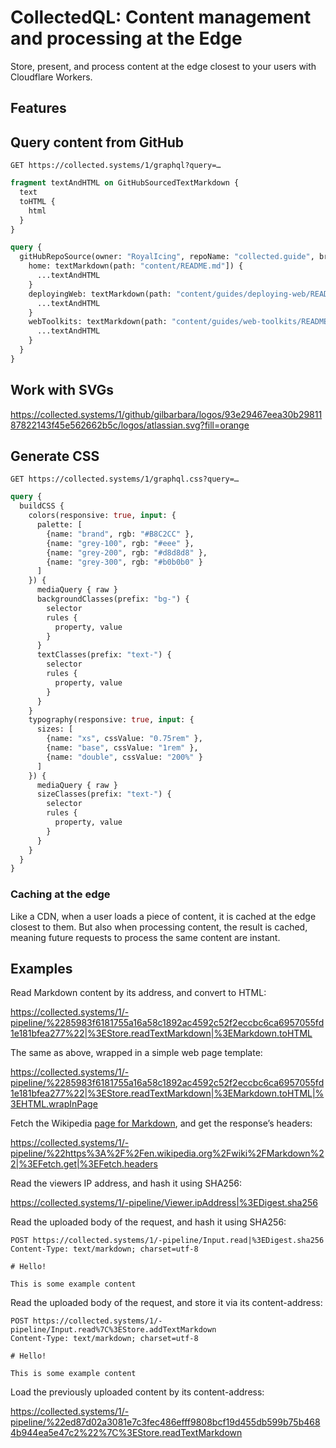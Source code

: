 # CollectedQL: Content management and processing at the Edge

Store, present, and process content at the edge closest to your users with Cloudflare Workers.

## Features

## Query content from GitHub

`GET https://collected.systems/1/graphql?query=…`

```graphql
fragment textAndHTML on GitHubSourcedTextMarkdown {
  text
  toHTML {
    html
  }
}

query {
  gitHubRepoSource(owner: "RoyalIcing", repoName: "collected.guide", branch: "8cb73f4d3ebebe14c0eb49ffc5369817032567a2") {
    home: textMarkdown(path: "content/README.md"]) {
      ...textAndHTML
    }
    deployingWeb: textMarkdown(path: "content/guides/deploying-web/README.md") {
      ...textAndHTML
    }
    webToolkits: textMarkdown(path: "content/guides/web-toolkits/README.md") {
      ...textAndHTML
    }
  }
}
```

## Work with SVGs

https://collected.systems/1/github/gilbarbara/logos/93e29467eea30b2981187822143f45e562662b5c/logos/atlassian.svg?fill=orange

## Generate CSS

`GET https://collected.systems/1/graphql.css?query=…`

```graphql
query {
  buildCSS {
    colors(responsive: true, input: {
      palette: [
        {name: "brand", rgb: "#B8C2CC" },
        {name: "grey-100", rgb: "#eee" },
        {name: "grey-200", rgb: "#d8d8d8" },
        {name: "grey-300", rgb: "#b0b0b0" }
      ]
    }) {
      mediaQuery { raw }
      backgroundClasses(prefix: "bg-") {
        selector
        rules {
          property, value
        }
      }
      textClasses(prefix: "text-") {
        selector
        rules {
          property, value
        }
      }
    }
    typography(responsive: true, input: {
      sizes: [
        {name: "xs", cssValue: "0.75rem" },
        {name: "base", cssValue: "1rem" },
        {name: "double", cssValue: "200%" }
      ]
    }) {
      mediaQuery { raw }
      sizeClasses(prefix: "text-") {
        selector
        rules {
          property, value
        }
      }
    }
  }
}
```

### Caching at the edge

Like a CDN, when a user loads a piece of content, it is cached at the edge closest to them. But also when processing content, the result is cached, meaning future requests to process the same content are instant.

## Examples

Read Markdown content by its address, and convert to HTML:

https://collected.systems/1/-pipeline/%2285983f6181755a16a58c1892ac4592c52f2eccbc6ca6957055fd1e181bfea277%22|%3EStore.readTextMarkdown|%3EMarkdown.toHTML

The same as above, wrapped in a simple web page template:

https://collected.systems/1/-pipeline/%2285983f6181755a16a58c1892ac4592c52f2eccbc6ca6957055fd1e181bfea277%22|%3EStore.readTextMarkdown|%3EMarkdown.toHTML|%3EHTML.wrapInPage

Fetch the Wikipedia [page for Markdown](https://en.wikipedia.org/wiki/Markdown), and get the response’s headers:

https://collected.systems/1/-pipeline/%22https%3A%2F%2Fen.wikipedia.org%2Fwiki%2FMarkdown%22|%3EFetch.get|%3EFetch.headers

Read the viewers IP address, and hash it using SHA256:

https://collected.systems/1/-pipeline/Viewer.ipAddress|%3EDigest.sha256

Read the uploaded body of the request, and hash it using SHA256:

```
POST https://collected.systems/1/-pipeline/Input.read|%3EDigest.sha256
Content-Type: text/markdown; charset=utf-8

# Hello!

This is some example content
```

Read the uploaded body of the request, and store it via its content-address:

```
POST https://collected.systems/1/-pipeline/Input.read%7C%3EStore.addTextMarkdown
Content-Type: text/markdown; charset=utf-8

# Hello!

This is some example content
```

Load the previously uploaded content by its content-address:

https://collected.systems/1/-pipeline/%22ed87d02a3081e7c3fec486efff9808bcf19d455db599b75b4684b944ea5e47c2%22%7C%3EStore.readTextMarkdown
